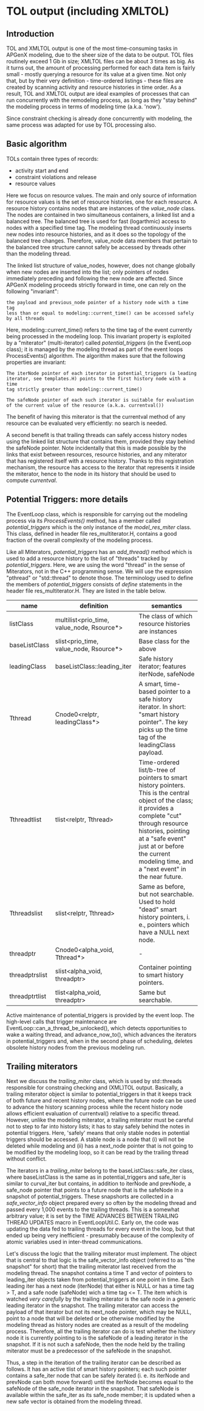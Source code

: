 # TOL output (including XMLTOL)

## Introduction

TOL and XMLTOL output is one of the most time-consuming tasks in APGenX modeling, due to the sheer size of the data to be output. TOL files routinely exceed 1 Gb in size; XMLTOL files can be about 3 times as big. As it turns out, the amount of processing performed for each data item is fairly small - mostly querying a resource for its value at a given time. Not only that, but by their very definition - time-ordered listings - these files are created by scanning activity and resource histories in time order. As a result, TOL and XMLTOL output are ideal examples of processes that can run concurrently with the remodeling process, as long as they "stay behind" the modeling process in terms of modeling time (a.k.a. 'now').

Since constraint checking is already done concurrently with modeling, the same process was adapted for use by TOL processing also. 

## Basic algorithm

TOLs contain three types of records:
- activity start and end
- constraint violations and release
- resource values

Here we focus on resource values. The main and only source of information for resource values is the set of resource histories, one for each resource. A resource history contains nodes that are instances of the _value_node_ class. The nodes are contained in two simultaneous containers, a linked list and a balanced tree. The balanced tree is used for fast (logarthmic) access to nodes with a specified time tag. The modeling thread continuously inserts new nodes into resource histories, and as it does so the topology of the balanced tree changes. Therefore, value_node data members that pertain to the balanced tree structure cannot safely be accessed by threads other than the modeling thread.

The linked list structure of value_nodes, however, does not change globally when new nodes are inserted into the list; only pointers of nodes immediately preceding and following the new node are affected. Since APGenX modeling proceeds strictly forward in time, one can rely on the following "invariant":

```
the payload and previous_node pointer of a history node with a time tag
less than or equal to modeling::current_time() can be accessed safely
by all threads
```

Here, modeling::current\_time() refers to the time tag of the event currently being processed in the modeling loop. This invariant property is exploited by a "miterator" (multi-iterator) called _potential_triggers_ (in the EventLoop class); it is managed by the modeling thread as part of the event loops ProcessEvents() algorithm. The algorithm makes sure that the following properties are invariant:

```
The iterNode pointer of each iterator in potential_triggers (a leading
iterator, see templates.H) points to the first history node with a time
tag strictly greater than modeling::current_time()

The safeNode pointer of each such iterator is suitable for evaluation
of the current value of the resource (a.k.a. currentval())
```

The benefit of having this miterator is that the currentval method of any resource can be evaluated very efficiently: no search is needed.

A second benefit is that trailing threads can safely access history nodes using the linked list structure that contains them, provided they stay behind the safeNode pointer. Note incidentally that this is made possible by the links that exist between resources, resource histories, and any miterator that has registered itself with a resource history. Thanks to this registration mechanism, the resource has access to the iterator that represents it inside the miterator, hence to the node in its history that should be used to compute _currentval_.

## Potential Triggers: more details

The EventLoop class, which is responsible for carrying out the modeling process via its _ProcessEvents()_ method, has a member called _potential_triggers_ which is the only instance of the _model_res_miter_ class. This class, defined in header file res_multiterator.H, contains a good fraction of the overall complexity of the modeling process.

Like all Miterators, _potential_triggers_ has an _add_thread()_ method which is used to add a resource history to the list of "threads" tracked by _potential_triggers_. Here, we are using the word "thread" in the sense of Miterators, not in the C++ programming sense. We will use the expression "pthread" or "std::thread" to denote those. The terminology used to define the members of _potential_triggers_ consists of _define_ statements in the header file res_multiterator.H. They are listed in the table below.

name | definition | semantics
---- | ---------- | ---------
listClass | multilist<prio\_time, value\_node, Rsource*> | The class of which resource histories are instances
baseListClass | slist<prio\_time, value\_node, Rsource*> | Base class for the above
leadingClass | baseListClass::leading_iter | Safe history iterator; features iterNode, safeNode
Tthread | Cnode0<relptr<leadingClass>, leadingClass*> | A smart, time-based pointer to a safe history iterator. In short: "smart history pointer". The key picks up the time tag of the leadingClass payload.
Tthreadtlist | tlist<relptr<leadingClass>, Tthread> | Time-ordered list/b-tree of pointers to smart history pointers. This is the central object of the class; it provides a complete "cut" through resource histories, pointing at a "safe event" just at or before the current modeling time, and a "next event" in the near future.
Tthreadslist | slist<relptr<leadingClass>, Tthread> | Same as before, but not searchable. Used to hold "dead" smart history pointers, i. e., pointers which have a NULL next node.
threadptr | Cnode0<alpha_void, Tthread*> | -
threadptrslist | slist<alpha_void, threadptr> | Container pointing to smart history pointers.
threadptrtlist | tlist<alpha_void, threadptr> | Same but searchable.

Active maintenance of potential_triggers is provided by the event loop. The high-level calls that trigger maintenance are EventLoop::can_a_thread_be_unlocked(), which detects opportunities to wake a waiting thread, and advance_now_to(), which advances the iterators in potential_triggers and, when in the second phase of scheduling, deletes obsolete history nodes from the previous modeling run.

## Trailing miterators

Next we discuss the _trailing_miter_ class, which is used by std::threads responsible for constraing checking and (XML)TOL output. Basically, a trailing miterator object is similar to potential_triggers in that it keeps track of both future and recent history nodes, where the future node can be used to advance the history scanning process while the recent history node allows efficient evaluation of currentval() relative to a specific thread. However, unlike the modeling miterator, a trailing miterator must be careful not to step to far into history lists; it has to stay safely behind the notes in potential triggers. Here, 'safely' means that only stable nodes in potential triggers should be accessed. A stable node is a node that (i) will not be deleted while modeling and (ii) has a next\_node pointer that is not going to be modified by the modeling loop, so it can be read by the trailing thread without conflict.

The iterators in a _trailing_miter_ belong to the baseListClass::safe\_iter class, where baseListClass is the same as in potential\_triggers and safe\_iter is similar to curval\_iter but contains, in addition to iterNode and prevNode, a safe_node pointer that points to a future node that is the safeNode in a snapshot of potential_triggers. These snapshorts are collected in a _safe_vector_info_ object prepared every so often by the modeling thread and passed every 1,000 events to the trailing threads. This is a somewhat arbitrary value; it is set by the TIME ADVANCES BETWEEN TRAILING THREAD UPDATES macro in EventLoopUtil.C. Early on, the code was updating the data fed to trailing threads for every event in the loop, but that ended up being very inefficient - presumably because of the complexity of atomic variables used in inter-thread communications.

Let's discuss the logic that the trailing miterator must implement. The object that is central to that logic is the safe_vector_info object (referred to as "the snapshot" for short) that the trailing miterator last received from the modeling thread. The snapshot contains a time T and vector of pointers to leading\_iter objects taken from potential\_triggers at one point in time. Each leading iter has a next node (iterNode) that either is NULL or has a time tag > T, and a safe node (safeNode) wich a time tag <= T. The item which is watched _very carefully_ by the trailing miterator is the safe node in a generic leading iterator in the snapshot. The trailing miterator can access the payload of that iterator but not its next\_node pointer, which may be NULL, point to a node that will be deleted or be otherwise modified by the modeling thread as history nodes are created as a result of the modeling process. Therefore, all the trailing iterator can do is test whether the history node it is currently pointing to is the safeNode of a leading iterator in the snapshot. If it is not such a safeNode, then the node held by the trailing miterator must be a predecessor of the safeNode in the snapshot.

Thus, a step in the iteration of the trailing iterator can be described as follows. It has an active tlist of smart history pointers; each such pointer contains a safe\_iter node that can be safely iterated (i. e. its iterNode and prevNode can both move forward) until the iterNode becomes equal to the safeNode of the safe\_node iterator in the snapshot. That safeNode is available within the safe\_iter as its safe_node member; it is updated when a new safe vector is obtained from the modeling thread.
